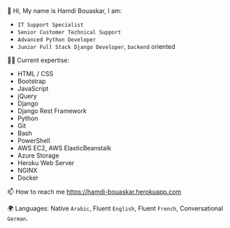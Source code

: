👋 Hi, My name is Hamdi Bouaskar, I am:

-  `IT Support Specialist` 
-  `Senior Customer Technical Support`
-  `Advanced Python Developer`
-  `Junior Full Stack Django Developer`, `backend` oriented

👨‍💻 Current expertise:

- HTML / CSS  
- Bootstrap
- JavaScript
- jQuery
- Django
- Django Rest Framework
- Python
- Git
- Bash
- PowerShell
- AWS EC2, AWS ElasticBeanstalk
- Azure Storage
- Heroku Web Server
- NGINX
- Docker

📫 How to reach me https://hamdi-bouaskar.herokuapp.com

🌍 Languages: Native `Arabic`, Fluent `English`, Fluent `French`, Conversational `German`.

<!---
IT-Support-L2/IT-Support-L2 is a ✨ special ✨ repository because its `README.md` (this file) appears on your GitHub profile.
You can click the Preview link to take a look at your changes.
--->
